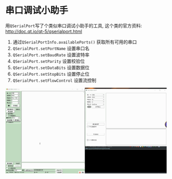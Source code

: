 # 串口调试小助手

用`QSerialPort`写了个类似串口调试小助手的工具, 这个类的官方资料: http://doc.qt.io/qt-5/qserialport.html

1. 通过`QSerialPortInfo.availablePorts()` 获取所有可用的串口
1. `QSerialPort.setPortName` 设置串口名
1. `QSerialPort.setBaudRate` 设置波特率
1. `QSerialPort.setParity`   设置校验位
1. `QSerialPort.setDataBits` 设置数据位
1. `QSerialPort.setStopBits` 设置停止位
1. `QSerialPort.setFlowControl` 设置流控制


![截图](ScreenShot/串口调试小助手.gif)